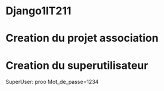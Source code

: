 # Django1IT211

# Creation du projet association

# Creation du superutilisateur

SuperUser: proo
Mot_de_passe=1234